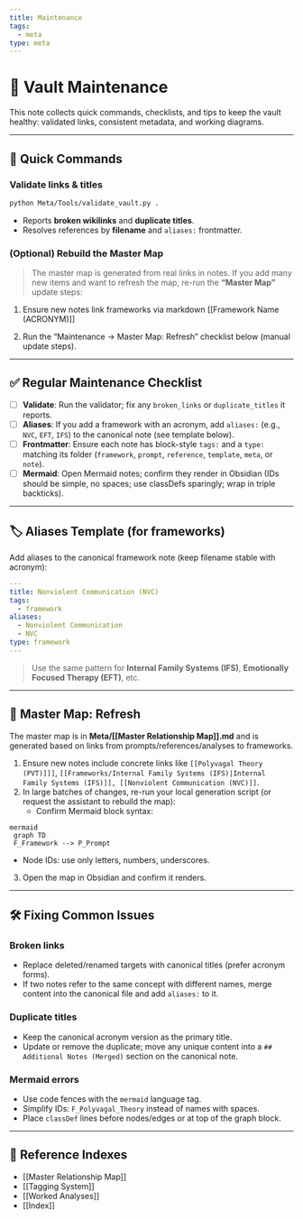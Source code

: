 ```yaml
---
title: Maintenance
tags:
  - meta
type: meta
---
```


<!-- @format -->

# 🧰 Vault Maintenance

This note collects quick commands, checklists, and tips to keep the vault healthy: validated links, consistent metadata, and working diagrams.

---

## 🚀 Quick Commands

### Validate links & titles

```bash
python Meta/Tools/validate_vault.py .
```

- Reports **broken wikilinks** and **duplicate titles**.
- Resolves references by **filename** and `aliases:` frontmatter.

### (Optional) Rebuild the Master Map

> The master map is generated from real links in notes. If you add many new items and want to refresh the map, re-run the **“Master Map”** update steps:

1. Ensure new notes link frameworks via markdown [[Framework Name (ACRONYM)]]

2. Run the “Maintenance → Master Map: Refresh” checklist below (manual update steps).

---

## ✅ Regular Maintenance Checklist

- [ ] **Validate**: Run the validator; fix any `broken_links` or `duplicate_titles` it reports.
- [ ] **Aliases**: If you add a framework with an acronym, add `aliases:` (e.g., `NVC`, `EFT`, `IFS`) to the canonical note (see template below).
- [ ] **Frontmatter**: Ensure each note has block-style `tags:` and a `type:` matching its folder (`framework`, `prompt`, `reference`, `template`, `meta`, or `note`).
- [ ] **Mermaid**: Open Mermaid notes; confirm they render in Obsidian (IDs should be simple, no spaces; use classDefs sparingly; wrap in triple backticks).

---

## 🏷 Aliases Template (for frameworks)

Add aliases to the canonical framework note (keep filename stable with acronym):

```yaml
---
title: Nonviolent Communication (NVC)
tags:
  - framework
aliases:
  - Nonviolent Communication
  - NVC
type: framework
---
```

> Use the same pattern for **Internal Family Systems (IFS)**, **Emotionally Focused Therapy (EFT)**, etc.

---

## 🧩 Master Map: Refresh

The master map is in **Meta/[[Master Relationship Map]].md** and is generated based on links from prompts/references/analyses to frameworks.

1. Ensure new notes include concrete links like `[[Polyvagal Theory (PVT)]]]`, `[[Frameworks/Internal Family Systems (IFS)|Internal Family Systems (IFS)]], [[Nonviolent Communication (NVC)]]`.
2. In large batches of changes, re-run your local generation script (or request the assistant to rebuild the map):
   - Confirm Mermaid block syntax:

```
mermaid
 graph TD
 F_Framework --> P_Prompt
```

- Node IDs: use only letters, numbers, underscores.

3. Open the map in Obsidian and confirm it renders.

---

## 🛠 Fixing Common Issues

### Broken links

- Replace deleted/renamed targets with canonical titles (prefer acronym forms).
- If two notes refer to the same concept with different names, merge content into the canonical file and add `aliases:` to it.

### Duplicate titles

- Keep the canonical acronym version as the primary title.
- Update or remove the duplicate; move any unique content into a `## Additional Notes (Merged)` section on the canonical note.

### Mermaid errors

- Use code fences with the `mermaid` language tag.
- Simplify IDs: `F_Polyvagal_Theory` instead of names with spaces.
- Place `classDef` lines before nodes/edges or at top of the graph block.

---

## 📎 Reference Indexes

- [[Master Relationship Map]]
- [[Tagging System]]
- [[Worked Analyses]]
- [[Index]]
